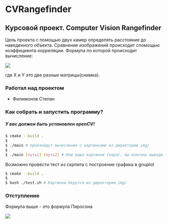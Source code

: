 # CVRangefinder

## Курсовой проект. Computer Vision Rangefinder

Цель проекта с помощью двух камер определять расстояние до наведенного объекта. Сравнение изображений происходит спомощью 
коэффициента корреляции. Формула по которой происходит вычисление:

![](https://github.com/khosta77/CVRangefinder/blob/main/info/%D1%84%D0%BE%D1%80%D0%BC%D1%83%D0%BB%D0%B0.png)

где X и Y это две разные матрицы(снимка).

### Работал над проектом

* Филимонов Степан

### Как собрать и запустить программу?

##### У вас должен быть установлен openCV!

```bash
$ cmake --build .
$
$ ./main # произойдут вычесления с картинками из директории img/
$
$ ./main [путь1] [путь2] # Или ваша картинки (пара), вы консоль выведится вычесленная корреляция
```

Возможно провести тест из скрпита с построение графика в gnuplot

```bash
$ cmake --build .
$
$ bash ./test.sh # Картинки берутся из директории img/
```

### Отступление

Формула выше - это формула Пиросона

![](https://github.com/khosta77/CVRangefinder/blob/main/info/%D0%9A%D0%BE%D1%8D%D1%84%D1%84%D0%B8%D1%86%D0%B8%D0%B5%D0%BD%D1%82%20%D0%BA%D0%BE%D1%80%D1%80%D0%B5%D0%BB%D1%8F%D1%86%D0%B8%D0%B8%20%D0%9F%D0%B8%D1%80%D1%81%D0%BE%D0%BD%D0%B0%202.jpg)
